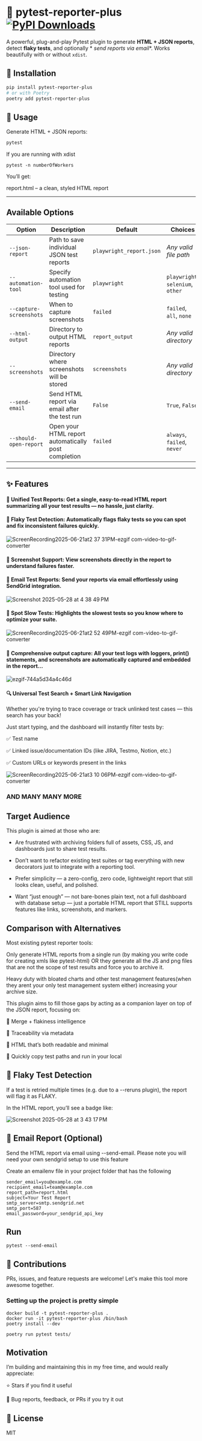 # 🧪 pytest-reporter-plus [![PyPI Downloads](https://static.pepy.tech/badge/pytest-reporter-plus)](https://pepy.tech/projects/pytest-reporter-plus)

A powerful, plug-and-play Pytest plugin to generate **HTML + JSON reports**, detect **flaky tests**, and optionally *
*send reports via email**. Works beautifully with or without `xdist`.

## 🚀 Installation

```bash
pip install pytest-reporter-plus
# or with Poetry
poetry add pytest-reporter-plus
```

## 🧾 Usage

Generate HTML + JSON reports:

```bash
pytest
```

If you are running with xdist

```commandline
pytest -n numberOfWorkers
```

You’ll get:

report.html – a clean, styled HTML report

---

## Available Options

| Option                  | Description                                         | Default                  | Choices                           |
|-------------------------|-----------------------------------------------------|--------------------------|-----------------------------------|
| `--json-report`         | Path to save individual JSON test reports           | `playwright_report.json` | *Any valid file path*             |
| `--automation-tool`     | Specify automation tool used for testing            | `playwright`             | `playwright`, `selenium`, `other` |
| `--capture-screenshots` | When to capture screenshots                         | `failed`                 | `failed`, `all`, `none`           |
| `--html-output`         | Directory to output HTML reports                    | `report_output`          | *Any valid directory*             |
| `--screenshots`         | Directory where screenshots will be stored          | `screenshots`            | *Any valid directory*             |
| `--send-email`          | Send HTML report via email after the test run       | `False`                  | `True`, `False`                   |
| `--should-open-report`  | Open your HTML report automatically post completion | `failed`                 | `always`, `failed`, `never`       |


---

## ✨ Features

#### 🧩 Unified Test Reports: Get a single, easy-to-read HTML report summarizing all your test results — no hassle, just clarity.

#### 🔄 Flaky Test Detection: Automatically flags flaky tests so you can spot and fix inconsistent failures quickly.

![ScreenRecording2025-06-21at2 37 31PM-ezgif com-video-to-gif-converter](https://github.com/user-attachments/assets/90f694bf-189c-45e1-8e1d-7acd2a975f91)

#### 📸 Screenshot Support: View screenshots directly in the report to understand failures faster.

#### 📧 Email Test Reports: Send your reports via email effortlessly using SendGrid integration.

![Screenshot 2025-05-28 at 4 38 49 PM](https://github.com/user-attachments/assets/3f40e206-5dfd-45e9-a511-4dd206cf3318)

#### 🐢 Spot Slow Tests: Highlights the slowest tests so you know where to optimize your suite.

![ScreenRecording2025-06-21at2 52 49PM-ezgif com-video-to-gif-converter](https://github.com/user-attachments/assets/b9760927-7c67-4bbf-b03d-e13964c727ee)

#### 📝 Comprehensive output capture: All your test logs with loggers, print() statements, and screenshots are automatically captured and embedded in the report...

![ezgif-744a5d34a4c46d](https://github.com/user-attachments/assets/209cd2c0-d33b-48ec-b58b-8c8991ce35be)


#### 🔍 Universal Test Search + Smart Link Navigation

Whether you're trying to trace coverage or track unlinked test cases — this search has your back!

Just start typing, and the dashboard will instantly filter tests by:

✅ Test name

✅ Linked issue/documentation IDs (like JIRA, Testmo, Notion, etc.)

✅ Custom URLs or keywords present in the links


![ScreenRecording2025-06-21at3 10 06PM-ezgif com-video-to-gif-converter](https://github.com/user-attachments/assets/f81c9a81-f98d-4151-ad7a-c1184cd199eb)


### AND MANY MANY MORE

## Target Audience

This plugin is aimed at those who are:

- Are frustrated with archiving folders full of assets, CSS, JS, and dashboards just to share test results.

- Don’t want to refactor existing test suites or tag everything with new decorators just to integrate with a reporting tool.

- Prefer simplicity — a zero-config, zero code, lightweight report that still looks clean, useful, and polished.

- Want “just enough” — not bare-bones plain text, not a full dashboard with database setup — just a portable HTML report that STILL supports features like links, screenshots, and markers.


## Comparison with Alternatives
Most existing pytest reporter tools:

Only generate HTML reports from a single run  (by making you write code for creating xmls like pytest-html) OR they generate all the JS and png files that are not the scope of test results and force you to archive it.

Heavy duty with bloated charts and other test management features(when they arent your only test management system either) increasing your archive size.

This plugin aims to fill those gaps by acting as a companion layer on top of the JSON report, focusing on:

🔄 Merge + flakiness intelligence

🔗 Traceability via metadata

🧼 HTML that’s both readable and minimal

🧼 Quickly copy test paths and run in your local

## 🔁 Flaky Test Detection

If a test is retried multiple times (e.g. due to a --reruns plugin), the report will flag it as FLAKY.

In the HTML report, you’ll see a badge like:

![Screenshot 2025-05-28 at 3 43 17 PM](https://github.com/user-attachments/assets/6fd7a419-58c1-4651-96f7-093ced1f02ee)

## 📧 Email Report (Optional)

Send the HTML report via email using --send-email. Please note you will need your own sendgrid setup to use this feature

Create an emailenv file in your project folder that has the following

```commandline
sender_email=you@example.com
recipient_email=team@example.com
report_path=report.html
subject=Your Test Report
smtp_server=smtp.sendgrid.net
smtp_port=587
email_password=your_sendgrid_api_key

```

## Run

```commandline
pytest --send-email
```

## 🤝 Contributions

PRs, issues, and feature requests are welcome! Let's make this tool more awesome together.

### Setting up the project is pretty simple

```
docker build -t pytest-reporter-plus .
docker run -it pytest-reporter-plus /bin/bash 
poetry install --dev

poetry run pytest tests/ 
```

## Motivation
I’m building and maintaining this in my free time, and would really appreciate:

⭐ Stars if you find it useful

🐞 Bug reports, feedback, or PRs if you try it out

## 📜 License

MIT
